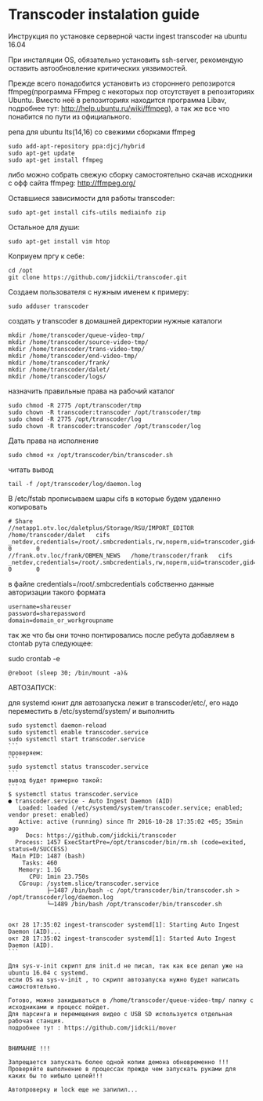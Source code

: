 # Transcoder instalation guide

Инструкция по установке серверной части ingest transcoder на ubuntu 16.04

При инсталяции OS, обязательно установить ssh-server, рекомендую оставить автообновление критических уязвимостей.


Прежде всего понадобится установить из стороннего репозиротся ffmpeg(программа FFmpeg с некоторых пор отсутствует в репозиториях Ubuntu. 
Вместо неё в репозиториях находится программа Libav, подробнее тут: http://help.ubuntu.ru/wiki/ffmpeg),
а так же все что понабится по пути из официального.

репа для ubuntu lts(14,16) со свежими сборками ffmpeg
```
sudo add-apt-repository ppa:djcj/hybrid
sudo apt-get update
sudo apt-get install ffmpeg
```
либо можно собрать свежую сборку самостоятельно скачав исходники с офф сайта ffmpeg: http://ffmpeg.org/

Оставшиеся зависимости для работы transcoder:

```
sudo apt-get install cifs-utils mediainfo zip 
```
Остальное для души:

```
sudo apt-get install vim htop 
```

Коприуем пргу к себе:
```
cd /opt
git clone https://github.com/jidckii/transcoder.git
```

Создаем пользователя с нужным именем к примеру:

```
sudo adduser transcoder
```

создать у transcoder в домашней директории нужные каталоги

```
mkdir /home/transcoder/queue-video-tmp/
mkdir /home/transcoder/source-video-tmp/
mkdir /home/transcoder/trans-video-tmp/
mkdir /home/transcoder/end-video-tmp/
mkdir /home/transcoder/frank/
mkdir /home/transcoder/dalet/
mkdir /home/transcoder/logs/
```

назначить правильные права на рабочий каталог

```
sudo chmod -R 2775 /opt/transcoder/tmp
sudo chown -R transcoder:transcoder /opt/transcoder/tmp
sudo chmod -R 2775 /opt/transcoder/log
sudo chown -R transcoder:transcoder /opt/transcoder/log
```


Дать права на исполнение
```
sudo chmod +x /opt/transcoder/bin/transcoder.sh
```

читать вывод 
```
tail -f /opt/transcoder/log/daemon.log
```

В /etc/fstab прописываем шары cifs в которые будем удаленно копировать
```
# Share
//netapp1.otv.loc/daletplus/Storage/RSU/IMPORT_EDITOR   /home/transcoder/dalet   cifs    _netdev,credentials=/root/.smbcredentials,rw,noperm,uid=transcoder,gid=transcoder,dir_mode=0777,file_mode=0777      0       0
//frank.otv.loc/frank/OBMEN_NEWS   /home/transcoder/frank   cifs    _netdev,credentials=/root/.smbcredentials,rw,noperm,uid=transcoder,gid=transcoder,dir_mode=0777,file_mode=0777      0       0

```
в файле credentials=/root/.smbcredentials
собственно данные авторизации такого формата
```
username=shareuser
password=sharepassword
domain=domain_or_workgroupname
```

так же что бы они точно понтировались после ребута добавляем в ctontab рута следующее:

sudo crontab -e
```
@reboot (sleep 30; /bin/mount -a)&
```

АВТОЗАПУСК:

для systemd юнит для автозапуска лежит в transcoder/etc/, его надо переместить в
/etc/systemd/system/
и выполнить 
````
sudo systemctl daemon-reload
sudo systemctl enable transcoder.service
sudo systemctl start transcoder.service
```
проверяем:
```
sudo systemctl status transcoder.service
```
вывод будет примерно такой:
```
$ systemctl status transcoder.service
● transcoder.service - Auto Ingest Daemon (AID)
   Loaded: loaded (/etc/systemd/system/transcoder.service; enabled; vendor preset: enabled)
   Active: active (running) since Пт 2016-10-28 17:35:02 +05; 35min ago
     Docs: https://github.com/jidckii/transcoder
  Process: 1457 ExecStartPre=/opt/transcoder/bin/rm.sh (code=exited, status=0/SUCCESS)
 Main PID: 1487 (bash)
    Tasks: 460
   Memory: 1.1G
      CPU: 1min 23.750s
   CGroup: /system.slice/transcoder.service
           ├─1487 /bin/bash -c /opt/transcoder/bin/transcoder.sh > /opt/transcoder/log/daemon.log
           └─1489 /bin/bash /opt/transcoder/bin/transcoder.sh


окт 28 17:35:02 ingest-transcoder systemd[1]: Starting Auto Ingest Daemon (AID)...
окт 28 17:35:02 ingest-transcoder systemd[1]: Started Auto Ingest Daemon (AID).
```

Для sys-v-init скрипт для init.d не писал, так как все делал уже на ubuntu 16.04 с systemd.
если OS на sys-v-init , то скрипт автозапуска нужно будет написать самостоятельно.

Готово, можно закидываться в /home/transcoder/queue-video-tmp/ папку с исходниками и процесс пойдет.
Для парсинга и перемещения видео с USB SD используется отдельная рабочая станция.
подробнее тут : https://github.com/jidckii/mover


ВНИМАНИЕ !!!

Запрещается запускать более одной копии демона обновременно !!!
Проверяйте выполнение в процессах прежде чем запускать руками для каких бы то нибыло целей!!!

Автопроверку и lock еще не запилил...